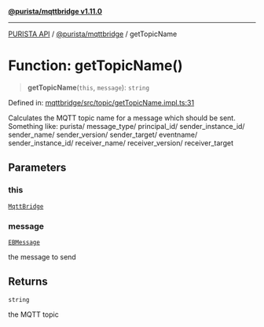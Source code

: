[**@purista/mqttbridge v1.11.0**](../README.md)

***

[PURISTA API](../../../packages.md) / [@purista/mqttbridge](../README.md) / getTopicName

# Function: getTopicName()

> **getTopicName**(`this`, `message`): `string`

Defined in: [mqttbridge/src/topic/getTopicName.impl.ts:31](https://github.com/puristajs/purista/blob/master/packages/mqttbridge/src/topic/getTopicName.impl.ts#L31)

Calculates the MQTT topic name for a message which should be sent.
Something like:
purista/
message_type/
principal_id/
sender_instance_id/
sender_name/
sender_version/
sender_target/
eventname/
sender_instance_id/
receiver_name/
receiver_version/
receiver_target

## Parameters

### this

[`MqttBridge`](../classes/MqttBridge.md)

### message

[`EBMessage`](../../core/type-aliases/EBMessage.md)

the message to send

## Returns

`string`

the MQTT topic
